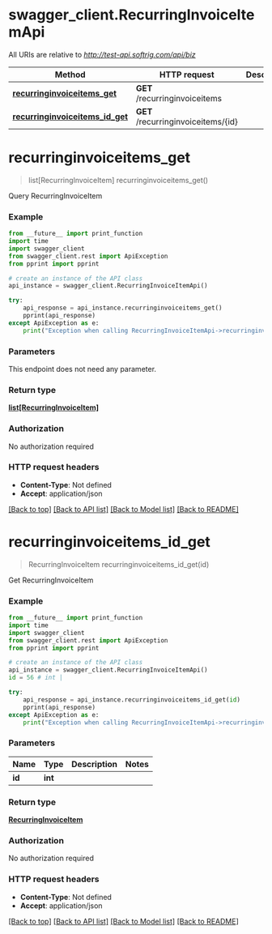 # swagger_client.RecurringInvoiceItemApi

All URIs are relative to *http://test-api.softrig.com/api/biz*

Method | HTTP request | Description
------------- | ------------- | -------------
[**recurringinvoiceitems_get**](RecurringInvoiceItemApi.md#recurringinvoiceitems_get) | **GET** /recurringinvoiceitems | 
[**recurringinvoiceitems_id_get**](RecurringInvoiceItemApi.md#recurringinvoiceitems_id_get) | **GET** /recurringinvoiceitems/{id} | 

# **recurringinvoiceitems_get**
> list[RecurringInvoiceItem] recurringinvoiceitems_get()



Query RecurringInvoiceItem

### Example
```python
from __future__ import print_function
import time
import swagger_client
from swagger_client.rest import ApiException
from pprint import pprint

# create an instance of the API class
api_instance = swagger_client.RecurringInvoiceItemApi()

try:
    api_response = api_instance.recurringinvoiceitems_get()
    pprint(api_response)
except ApiException as e:
    print("Exception when calling RecurringInvoiceItemApi->recurringinvoiceitems_get: %s\n" % e)
```

### Parameters
This endpoint does not need any parameter.

### Return type

[**list[RecurringInvoiceItem]**](RecurringInvoiceItem.md)

### Authorization

No authorization required

### HTTP request headers

 - **Content-Type**: Not defined
 - **Accept**: application/json

[[Back to top]](#) [[Back to API list]](../README.md#documentation-for-api-endpoints) [[Back to Model list]](../README.md#documentation-for-models) [[Back to README]](../README.md)

# **recurringinvoiceitems_id_get**
> RecurringInvoiceItem recurringinvoiceitems_id_get(id)



Get RecurringInvoiceItem

### Example
```python
from __future__ import print_function
import time
import swagger_client
from swagger_client.rest import ApiException
from pprint import pprint

# create an instance of the API class
api_instance = swagger_client.RecurringInvoiceItemApi()
id = 56 # int | 

try:
    api_response = api_instance.recurringinvoiceitems_id_get(id)
    pprint(api_response)
except ApiException as e:
    print("Exception when calling RecurringInvoiceItemApi->recurringinvoiceitems_id_get: %s\n" % e)
```

### Parameters

Name | Type | Description  | Notes
------------- | ------------- | ------------- | -------------
 **id** | **int**|  | 

### Return type

[**RecurringInvoiceItem**](RecurringInvoiceItem.md)

### Authorization

No authorization required

### HTTP request headers

 - **Content-Type**: Not defined
 - **Accept**: application/json

[[Back to top]](#) [[Back to API list]](../README.md#documentation-for-api-endpoints) [[Back to Model list]](../README.md#documentation-for-models) [[Back to README]](../README.md)

